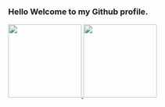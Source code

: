 ### Hello Welcome to my Github profile.
<div>
  <a href="https://github.com/daniel-vtlima">
  <img height="150em" src="https://github-readme-stats.vercel.app/api?username=daniel-vtlima&show_icons=true&theme=gotham&include_all_commits=true&count_private=true"/>
  <img height="150em" src="https://github-readme-stats.vercel.app/api/top-langs/?username=daniel-vtlima&layout=compact&langs_count=8&theme=gotham"/>
<div>

